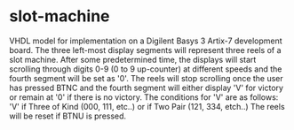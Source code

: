 # slot-machine
VHDL model for implementation on a Digilent Basys 3 Artix-7 development board. The three left-most display segments will represent three reels of a slot machine. After some predetermined time, the displays will start scrolling through digits 0-9 (0 to 9 up-counter) at different speeds and the fourth segment will be set as '0'. The reels will stop scrolling once the user has pressed BTNC and the fourth segment will either display 'V' for victory or remain at '0' if there is no victory. The conditions for 'V' are as follows:
'V' if Three of Kind (000, 111, etc..) or if Two Pair (121, 334, etch..)
The reels will be reset if BTNU is pressed.
